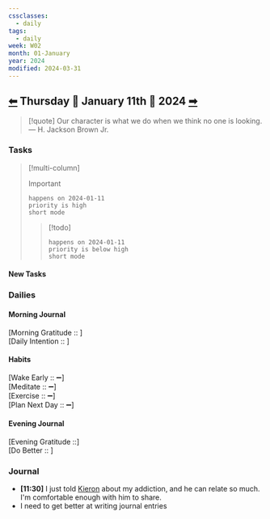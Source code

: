```yaml
---
cssclasses:
  - daily
tags:
  - daily
week: W02
month: 01-January
year: 2024
modified: 2024-03-31
---
```

  
## [⬅](./2024-01-10.md) Thursday 🔹 January 11th 🔹 2024 [➡](2024-01-12.md)  
  
> [!quote] Our character is what we do when we think no one is looking.  
> — H. Jackson Brown Jr.  
  
### Tasks  
  
> [!multi-column]  
>   
> > [!important]  
> > ```tasks  
> > happens on 2024-01-11  
> > priority is high  
> > short mode  
> > ```  
>   
> > [!todo]  
> > ```tasks  
> > happens on 2024-01-11  
> > priority is below high  
> > short mode  
> > ```  
  
#### New Tasks  
  
###  Dailies  
  
#### Morning Journal  
[Morning Gratitude :: ]  
[Daily Intention :: ]  
  
#### Habits  
[Wake Early :: ➖]  
[Meditate :: ➖]  
[Exercise :: ➖]  
[Plan Next Day :: ➖]  
  
#### Evening Journal  
[Evening Gratitude ::]  
[Do Better :: ]  
  
### Journal  
  
- **[11:30]**  I just told [Kieron](Kieron%20Demontae%20Grandicks%20Cruz.md) about my addiction, and he can relate so much. I'm comfortable enough with him to share.  
- I need to get better at writing journal entries  
  
[//begin]: # "Autogenerated link references for markdown compatibility"  
[2024-01-10|⬅]: 2024-01-10 "2024-01-10"  
[//end]: # "Autogenerated link references"